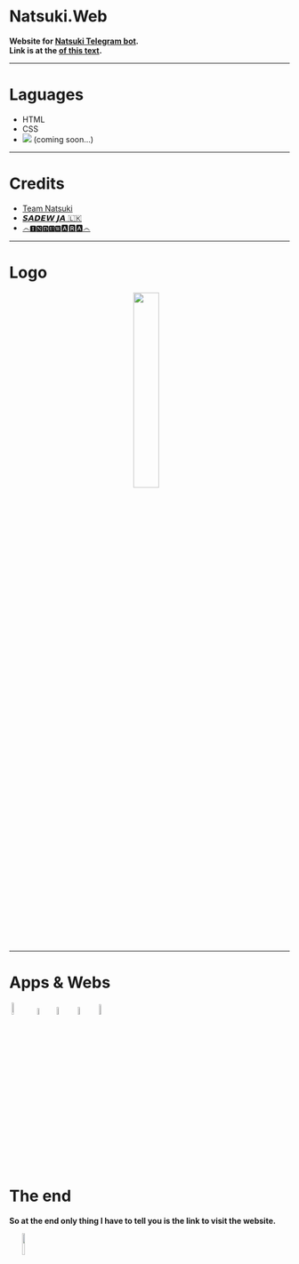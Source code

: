 # Natsuki.Web
<b>
Website for <a href="https://t.me/TheNatsukiBot">Natsuki Telegram bot</a>.
<br>
  Link is at the <a href="https://github.com/Sadew451/Natsuki.Web#the-end">of this text</a>.</b>
<hr>

# Laguages
<ul>
  <li>
    HTML
  </li>
  <li>
    CSS
  </li>
  <li>
    <img src="https://img.shields.io/badge/JS-blue"> (coming soon...)
  </li>
  </ul>
  <hr>
  
  # Credits
  <ul>
    <li>
      <a href="https://t.me/TeamNatsuki">Team Natsuki</a>
    </li>
    <li>
      <a href="https://t.me/Im_SADEW">𝙎𝘼𝘿𝙀𝙒 𝙅𝘼 🇱🇰</a>
    </li>
    <li>
      <a href="https://t.me/InduwaraOS1">෴🅸🅽🅳🆄🆆🅰️🆁🅰️෴</a>
    </li>
  </ul>
  <hr>
  
  # Logo
  <div align="center"><img src="https://raw.githubusercontent.com/Sadew451/Natsuki.Web/main/favicon.png" width="30%">&nbsp;&nbsp;&nbsp;</div>
  
  <hr>
  
  # Apps & Webs
  
  &nbsp;<code align="top"><img src="https://www.vectorlogo.zone/logos/github/github-icon.svg" width="7.5%"></code>
  &nbsp;<code align="top"><img width="5.5%"  src="https://upload.vectorlogo.zone/logos/visualstudio_code/images/0aea25bb-27bb-427f-8d65-f999bf0cba67.svg"></code>
  &nbsp;<code align="top"><img src="https://www.vectorlogo.zone/logos/google/google-icon.svg" width="6%"></code>
  &nbsp;<code align="top"><img src="https://user-images.githubusercontent.com/86107234/134348884-17aa5f04-7b03-4cdc-836d-59fdf1eeee0e.png" width="6%"></code>
  &nbsp;<code align="top"><img src="https://ritwickdey.gallerycdn.vsassets.io/extensions/ritwickdey/liveserver/5.6.1/1555497731217/Microsoft.VisualStudio.Services.Icons.Default" width="7%"></code>
  
  # The end
  
  <b>So at the end only thing I have to tell you is the link to visit the website.</b>
  
  <a href="https://sadew451.github.io/Natsuki.Web/" align="center"><img src="https://img.shields.io/badge/Visit-Black" width="10%"></a>
